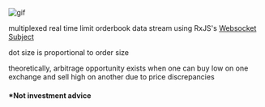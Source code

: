
![gif](https://github.com/dabaojian1992/cross-exchange-arbitrage-visualizer/blob/master/Animation.gif)

multiplexed real time limit orderbook data stream using RxJS's [Websocket Subject](https://rxjs-dev.firebaseapp.com/api/webSocket/webSocket)

dot size is proportional to order size

theoretically, arbitrage opportunity exists when one can buy low on one exchange and sell high on another due to price discrepancies

#### *Not investment advice
